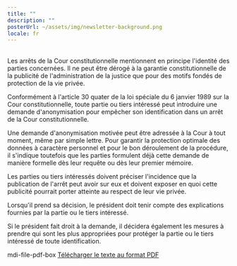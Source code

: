 ```yaml
---
title: ""
description: ""
posterUrl: ~/assets/img/newsletter-background.png
locale: fr
---
```

<br>
Les arrêts de la Cour constitutionnelle mentionnent en principe l'identité des
parties concernées. Il ne peut être dérogé à la garantie constitutionnelle de la
publicité de l'administration de la justice que pour des motifs fondés de
protection de la vie privée.

Conformément à l'article 30 quater de la loi spéciale du 6 janvier 1989 sur la Cour constitutionnelle, toute partie ou tiers intéressé peut introduire une demande d'anonymisation pour empêcher son identification dans un arrêt de la Cour constitutionnelle.

Une demande d'anonymisation motivée peut être adressée à la Cour à tout moment, même par simple lettre. Pour garantir la protection optimale des données à caractère personnel et pour le bon déroulement de la procédure, il s'indique toutefois que les parties formulent déjà cette demande de manière formelle dès leur requête ou dès leur premier mémoire.

Les parties ou tiers intéressés doivent préciser l'incidence que la publication de l'arrêt peut avoir sur eux et doivent exposer en quoi cette publicité pourrait porter atteinte au respect de leur vie privée.

Lorsqu'il prend sa décision, le président doit tenir compte des explications fournies par la partie ou le tiers intéressé.

Si le président fait droit à la demande, il décidera également les mesures à prendre qui sont les plus appropriées pour protéger la partie ou le tiers intéressé de toute identification.

<v-icon color="var(--pdf-red)">mdi-file-pdf-box</v-icon>  [Télécharger le texte au format PDF](https://www.const-court.be/public/common/fr/anonymisation.pdf)